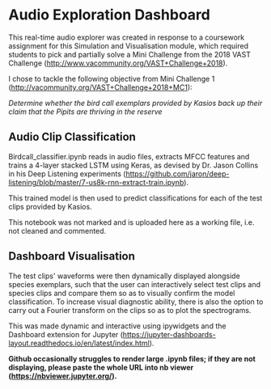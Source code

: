# Audio Exploration Dashboard

This real-time audio explorer was created in response to a coursework assignment for this Simulation and Visualisation module, which required students to pick and partially solve a Mini Challenge from the 2018 VAST Challenge (http://www.vacommunity.org/VAST+Challenge+2018).

I chose to tackle the following objective from Mini Challenge 1 (http://vacommunity.org/VAST+Challenge+2018+MC1):

*Determine whether the bird call exemplars provided by Kasios back up their claim that the Pipits are thriving in the reserve*

## Audio Clip Classification 

Birdcall_classifier.ipynb reads in audio files, extracts MFCC features and trains a 4-layer stacked LSTM using Keras, as devised by Dr. Jason Collins in his Deep Listening experiments (https://github.com/jaron/deep-listening/blob/master/7-us8k-rnn-extract-train.ipynb).

This trained model is then used to predict classifications for each of the test clips provided by Kasios.

This notebook was not marked and is uploaded here as a working file, i.e. not cleaned and commented.

## Dashboard Visualisation

The test clips' waveforms were then dynamically displayed alongside species exemplars, such that the user can interactively select test clips and species clips and compare them so as to visually confirm the model classification. To increase visual diagnostic ability, there is also the option to carry out a Fourier transform on the clips so as to plot the spectrograms.

This was made dynamic and interactive using ipywidgets and the Dashboard extension for Jupyter (https://jupyter-dashboards-layout.readthedocs.io/en/latest/index.html).


**Github occasionally struggles to render large .ipynb files; if they are not displaying, please paste the whole URL into nb viewer (https://nbviewer.jupyter.org/).**
